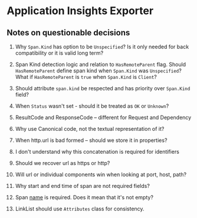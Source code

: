 # Application Insights Exporter

## Notes on questionable decisions

1. Why `Span.Kind` has option to be `Unspecified`? Is it only needed for back
   compatibility or it is valid long term?
2. Span Kind detection logic and relation to `HasRemoteParent` flag. Should
   `HasRemoteParent` define span kind when `Span.Kind` was `Unspecified`?
   What if `HasRemoteParent` is `true` when `Span.Kind` is `Client`?
3. Should attribute `span.kind` be respected and has priority over `Span.Kind`
   field?
4. When `Status` wasn't set - should it be treated as `OK` or `Unknown`?

5. ResultCode and ResponseCode – different for Request and Dependency
6. Why use Canonical code, not the textual representation of it?
7. When http.url is bad formed – should we store it in properties?
8. I don't understand why this concatenation is required for identifiers
9. Should we recover url as https or http?
10. Will url or individual components win when looking at port, host, path?
11. Why start and end time of span are not required fields?
12. Span [name](https://github.com/census-instrumentation/opencensus-proto/blob/ba49f56771b83cff7bea7f34d1236fc139dbc471/src/opencensus/proto/trace/v1/trace.proto#L85-L86) is required. Does it mean that it's not empty?
13. LinkList should use `Attributes` class for consistency.